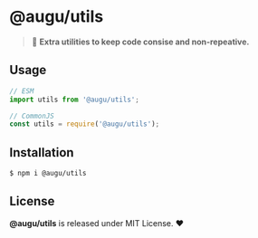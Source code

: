 # @augu/utils

> 🌸 **Extra utilities to keep code consise and non-repeative.**

## Usage

```js
// ESM
import utils from '@augu/utils';

// CommonJS
const utils = require('@augu/utils');
```

## Installation

```sh
$ npm i @augu/utils
```

## License

**@augu/utils** is released under MIT License. :heart:
